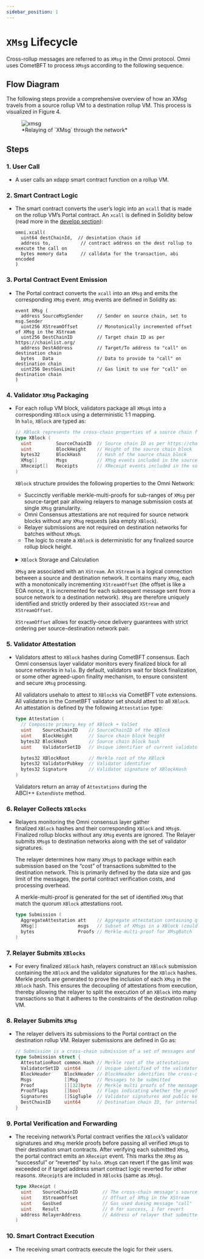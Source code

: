 ```yaml
---
sidebar_position: 1
---
```


# `XMsg` Lifecycle

Cross-rollup messages are referred to as `XMsg` in the Omni protocol. Omni uses CometBFT to process `XMsg`s according to the following sequence.

## Flow Diagram

The following steps provide a comprehensive overview of how an XMsg travels from a source rollup VM to a destination rollup VM. This process is visualized in Figure 4.

<figure>
  <img src="/img/xmsg.png" alt="xmsg" />
  <figcaption>*Relaying of `XMsg` through the network*</figcaption>
</figure>

## Steps

### 1. User Call

- A user calls an xdapp smart contract function on a rollup VM.

### 2. Smart Contract Logic

- The smart contract converts the user’s logic into an `xcall` that is made on the rollup VM’s Portal contract. An `xcall` is defined in Solidity below (read more in the [develop section](../../develop/introduction.md)):

    ```solidity
    omni.xcall(
      uint64 destChainId,  // desintation chain id
      address to,           // contract address on the dest rollup to execute the call on
      bytes memory data     // calldata for the transaction, abi encoded
    )
    ```

### 3. Portal Contract Event Emission

- The Portal contract converts the `xcall` into an `XMsg` and emits the corresponding `XMsg` event. `XMsg` events are defined in Solidity as:

    ```solidity
    event XMsg (
      address SourceMsgSender     // Sender on source chain, set to msg.Sender
      uint256 XStreamOffset       // Monotonically incremented offset of XMsg in the XStream
      uint256 DestChainID         // Target chain ID as per https://chainlist.org/
      address DestAddress         // Target/To address to "call" on destination chain
      bytes   Data                // Data to provide to "call" on destination chain
      uint256 DestGasLimit        // Gas limit to use for "call" on destination chain
    )
    ```

### 4. Validator `XMsg` Packaging

- For each rollup VM block, validators package all `XMsg`s into a corresponding `XBlock`  using a deterministic 1:1 mapping. In `halo`, `XBlock` are typed as:

    ```go
    // XBlock represents the cross-chain properties of a source chain finalised block.
    type XBlock (
      uint         SourceChainID  // Source chain ID as per https://chainlist.org
      uint         BlockHeight    // Height of the source chain block
      bytes32      BlockHash      // Hash of the source chain block
      XMsg[]       Msgs           // XMsg events included in the source block.
      XReceipt[]   Receipts       // XReceipt events included in the source block.
    )
    ```

    `XBlock` structure provides the following properties to the Omni Network:

    - Succinctly verifiable merkle-multi-proofs for sub-ranges of `XMsg` per source-target pair allowing relayers to manage submission costs at single `XMsg` granularity.
    - Omni Consensus attestations are not required for source network blocks without any `XMsg` requests (aka empty `XBlock`).
    - Relayer submissions are not required on destination networks for batches without `XMsg`s.
    - The logic to create a `XBlock` is deterministic for any finalized source rollup block height.

    <br />
    <details>
    <summary><code>XBlock</code> Storage and Calculation</summary>

    `XBlock` is not stored as they are deterministically calculated from a source network. So in effect, the source rollup stores them.
    Any component that depends on `XBlock`, calculates it from a source rollup.

    $XBlock = f(chain_A)$ where $f(x)$ is a deterministic `pure` function that takes a finalized network as input and produces `XBlock` as output.
    In practice, source blocks can be streamed and transformed using a simple translation function backed by an in-memory cache.

    </details>

    `XMsg` are associated with an `XStream`. An `XStream`  is a logical connection between a source and destination network. It contains many `XMsg`, each with a monotonically incrementing `XStreamOffset` (the offset is like a EOA nonce, it is incremented for each subsequent message sent from a source network to a destination network). `XMsg`  are therefore uniquely identified and strictly ordered by their associated `XStream` and `XStreamOffset`.

    `XStreamOffset` allows for exactly-once delivery guarantees with strict ordering per source-destination network pair.

### 5. Validator Attestation

- Validators attest to `XBlock` hashes during CometBFT consensus. Each Omni consensus layer validator monitors every finalized block for all source networks in `halo`. By default, validators wait for block finalization, or some other agreed-upon finality mechanism, to ensure consistent and secure `XMsg` processing.

    All validators usehalo to attest to `XBlock`s via CometBFT vote extensions. All validators in the CometBFT validator set should attest to all `XBlock`. An attestation is defined by the following `Attestation` type:

    ```go
    type Attestation (
      // Composite primary key of XBlock + ValSet
      uint    SourceChainID    // SourceChainID of the XBlock
      uint    BlockHeight      // Source chain block height
      bytes32 BlockHash        // Source chain block hash
      uint    ValidatorSetID   // Unique identifier of current validator set

      bytes32 XBlockRoot       // Merkle root of the XBlock
      bytes32 ValidatorPubkey  // Validator identifier
      bytes32 Signature        // Validator signature of XBlockHash
    )
    ```

    Validators return an array of `Attestations` during the ABCI++ `ExtendVote` method.

### 6. Relayer Collects `XBlocks`

- Relayers monitoring the Omni consensus layer gather finalized `XBlock` hashes and their corresponding `XBlock` and `XMsg`s. Finalized rollup blocks without any `XMsg` events are ignored. The Relayer submits `XMsg`s to destination networks along with the set of validator signatures.

    The relayer determines how many `XMsg`s to package within each submission based on the “cost” of transactions submitted to the destination network. This is primarily defined by the data size and gas limit of the messages, the portal contract verification costs, and processing overhead.

    A merkle-multi-proof is generated for the set of identified `XMsg` that match the quorum `XBlock` attestations root.

    <!-- TODO: rename after refactoring of Attestation and AggregateAttestation -->

    ```go
    type Submission (
      AggregateAttestation att    // Aggregate attestation containing quorum signatures for a specific validator set.
      XMsg[]               msgs   // Subset of XMsgs in a XBlock (could also be all)
      bytes                Proofs // Merkle-multi-proof for XMsgBatch
    )
    ```

### 7. Relayer Submits `XBlocks`

- For every finalized `XBlock` hash, relayers construct an `XBlock` submission containing the `XBlock` and the validator signatures for the `XBlock` hashes. Merkle proofs are generated to prove the inclusion of each `XMsg` in the `XBlock` hash. This ensures the decoupling of attestations from execution, thereby allowing the relayer to split the execution of an `XBlock` into many transactions so that it adheres to the constraints of the destination rollup VM.

### 8. Relayer Submits `XMsg`

- The relayer delivers its submissions to the Portal contract on the destination rollup VM. Relayer submissions are defined in Go as:

    ```go
    // Submission is a cross-chain submission of a set of messages and their proofs.
    type Submission struct {
      AttestationRoot common.Hash // Merkle root of the attestations
      ValidatorSetID  uint64      // Unique identified of the validator set included in this aggregate.
      BlockHeader     BlockHeader // BlockHeader identifies the cross-chain Block
      Msgs            []Msg       // Messages to be submitted
      Proof           [][32]byte  // Merkle multi proofs of the messages
      ProofFlags      []bool      // Flags indicating whether the proof is a left or right proof
      Signatures      []SigTuple  // Validator signatures and public keys
      DestChainID     uint64      // Destination chain ID, for internal use only
    }
    ```

### 9. Portal Verification and Forwarding

- The receiving network’s Portal contract verifies the `XBlock`’s validator signatures and `XMsg` merkle proofs before passing all verified `XMsg`s to their destination smart contracts. After verifying each submitted `XMsg`, the portal contract emits an `XReceipt` event. This marks the `XMsg` as “successful” or “reverted” by `halo`. `XMsg`s can revert if the gas limit was exceeded or if target address smart contract logic reverted for other reasons. `XReceipt`s are included in `XBlock`s (same as `XMsg`).

    ```go
    type XReceipt (
      uint    SourceChainID         // The cross-chain message's source chain
      uint    XStreamOffset         // Offset of XMsg in the XStream
      uint    GasUsed               // Gas used dueing message "call"
      uint    Result                // 0 for success, 1 for revert
      address RelayerAddress        // Address of relayer that submitted the message
    )
    ```

### 10. Smart Contract Execution

- The receiving smart contracts execute the logic for their users.
